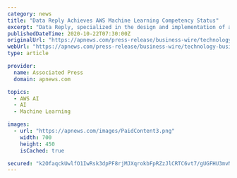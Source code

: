 ```yaml
---
category: news
title: "Data Reply Achieves AWS Machine Learning Competency Status"
excerpt: "Data Reply, specialized in the design and implementation of advanced analytics and AI-powered data services, announced today that it has achieved Amazon Web Services (AWS) Machine Learning (ML) Competency status."
publishedDateTime: 2020-10-22T07:30:00Z
originalUrl: "https://apnews.com/press-release/business-wire/technology-business-science-corporate-news-products-and-services-786f2a29fba3449bac8fd3b2bb23ebf3"
webUrl: "https://apnews.com/press-release/business-wire/technology-business-science-corporate-news-products-and-services-786f2a29fba3449bac8fd3b2bb23ebf3"
type: article

provider:
  name: Associated Press
  domain: apnews.com

topics:
  - AWS AI
  - AI
  - Machine Learning

images:
  - url: "https://apnews.com/images/PaidContent3.png"
    width: 700
    height: 450
    isCached: true

secured: "k2OfaqckUwlfO1IwRsk3dpPF8rjMJXqrokbFpRZzJlCRTC6vt7/gUGFHU3mvNNCwxEPG9Dm0XnsfB/oHxj3tnflM7yPr5IJLB+CtUJxHsykHjgWVhLSzUjVm8JZ/Tk04ac2puMYkC86qEtGotZiWdSn+ZtoHWW/fEmDs/PuWVrEuEr3EVaWv8HjVI64K52DZh+u2XGawoZr5tTsKOxm5Zs9zloXl99k/u20OevofKUpnd290wvSf3oJkNWpucOa4pu8qUtwZB8eKwEVjL5+JK9QqJMMwVuLSgj4xdiRLulcnHekFz56MvIZGYkwN0t2zs9Z5V/qhmZfu7N0jWPOicNS/ref89wOEjVKL2i1q7FE=;u6VenDyF0XjVbVfdfzJW8w=="
---
```


